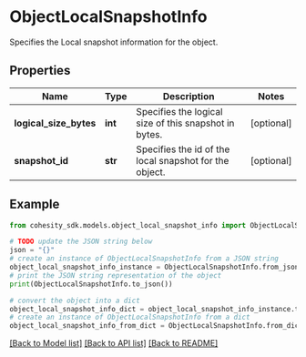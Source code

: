 # ObjectLocalSnapshotInfo

Specifies the Local snapshot information for the object.

## Properties

Name | Type | Description | Notes
------------ | ------------- | ------------- | -------------
**logical_size_bytes** | **int** | Specifies the logical size of this snapshot in bytes. | [optional] 
**snapshot_id** | **str** | Specifies the id of the local snapshot for the object. | [optional] 

## Example

```python
from cohesity_sdk.models.object_local_snapshot_info import ObjectLocalSnapshotInfo

# TODO update the JSON string below
json = "{}"
# create an instance of ObjectLocalSnapshotInfo from a JSON string
object_local_snapshot_info_instance = ObjectLocalSnapshotInfo.from_json(json)
# print the JSON string representation of the object
print(ObjectLocalSnapshotInfo.to_json())

# convert the object into a dict
object_local_snapshot_info_dict = object_local_snapshot_info_instance.to_dict()
# create an instance of ObjectLocalSnapshotInfo from a dict
object_local_snapshot_info_from_dict = ObjectLocalSnapshotInfo.from_dict(object_local_snapshot_info_dict)
```
[[Back to Model list]](../README.md#documentation-for-models) [[Back to API list]](../README.md#documentation-for-api-endpoints) [[Back to README]](../README.md)


